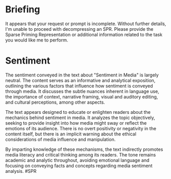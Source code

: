 # Briefing
It appears that your request or prompt is incomplete. Without further details, I'm unable to proceed with decompressing an SPR. Please provide the Sparse Priming Representation or additional information related to the task you would like me to perform.
# Sentiment
The sentiment conveyed in the text about "Sentiment in Media" is largely neutral. The content serves as an informative and analytical exposition, outlining the various factors that influence how sentiment is conveyed through media. It discusses the subtle nuances inherent in language use, the importance of context, narrative framing, visual and auditory editing, and cultural perceptions, among other aspects.

The text appears designed to educate or enlighten readers about the mechanics behind sentiment in media. It analyzes the topic objectively, seeking to provide insight into how media might sway or reflect the emotions of its audience. There is no overt positivity or negativity in the content itself, but there is an implicit warning about the ethical considerations of media influence and manipulation.

By imparting knowledge of these mechanisms, the text indirectly promotes media literacy and critical thinking among its readers. The tone remains academic and analytic throughout, avoiding emotional language and focusing on conveying facts and concepts regarding media sentiment analysis.
#SPR
